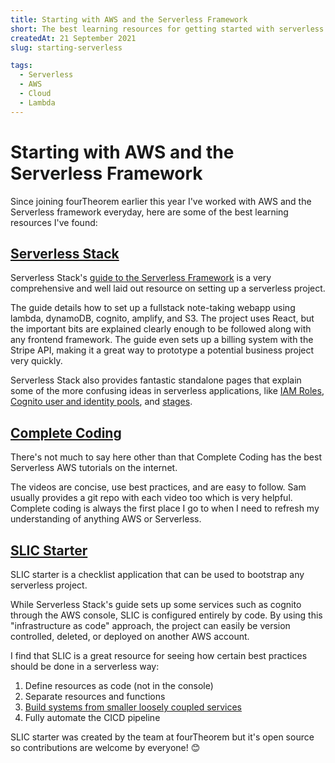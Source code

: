 ```yaml
---
title: Starting with AWS and the Serverless Framework 
short: The best learning resources for getting started with serverless.
createdAt: 21 September 2021
slug: starting-serverless

tags:
  - Serverless
  - AWS
  - Cloud
  - Lambda
---
```



# Starting with AWS and the Serverless Framework

<b-img src="/ft.jpg" fluid alt="fourtheorem"></b-img>

Since joining fourTheorem earlier this year I've worked with AWS and the Serverless framework everyday, here are some of the best learning resources I've found:

## [Serverless Stack](https://serverless-stack.com)

Serverless Stack's [guide to the Serverless Framework](https://serverless-stack.com/chapters/setup-the-serverless-framework.html) is a very comprehensive and well laid out resource on setting up a serverless project. 

The guide details how to set up a fullstack note-taking webapp using lambda, dynamoDB, cognito, amplify, and S3. The project uses React, but the important bits are explained clearly enough to be followed along with any frontend framework. The guide even sets up a billing system with the Stripe API, making it a great way to prototype a potential business project very quickly.

Serverless Stack also provides fantastic standalone pages that explain some of the more confusing ideas in serverless applications, like [IAM Roles](https://serverless-stack.com/chapters/what-is-iam.html), [Cognito user and identity pools](https://serverless-stack.com/chapters/cognito-user-pool-vs-identity-pool.html), and [stages](https://serverless-stack.com/chapters/stages-in-serverless-framework.html). 


## [Complete Coding](https://www.youtube.com/channel/UC8uBP0Un18DJAnWjm1CPqBg)


There's not much to say here other than that Complete Coding has the best Serverless AWS tutorials on the internet. 

The videos are concise, use best practices, and are easy to follow. Sam usually provides a git repo with each video too which is very helpful. Complete coding is always the first place I go to when I need to refresh my understanding of anything AWS or Serverless. 

## [SLIC Starter](https://github.com/fourtheorem/slic-starter)



SLIC starter is a checklist application that can be used to bootstrap any serverless project.

While Serverless Stack's guide sets up some services such as cognito through the AWS console, SLIC is configured entirely by code. By using this "infrastructure as code" approach, the project can easily be version controlled, deleted, or deployed on another AWS account.

I find that SLIC is a great resource for seeing how certain best practices should be done in a serverless way:

<ol class="pl-5">
  <li>Define resources as code (not in the console)</li>
  <li>Separate resources and functions</li>
  <li><a href="https://www.fourtheorem.com/blog/monorepo">Build systems from smaller loosely coupled services</a></li>
  <li>Fully automate the CICD pipeline</li>
</ol>

SLIC starter was created by the team at fourTheorem but it's open source so contributions are welcome by everyone! 😊





